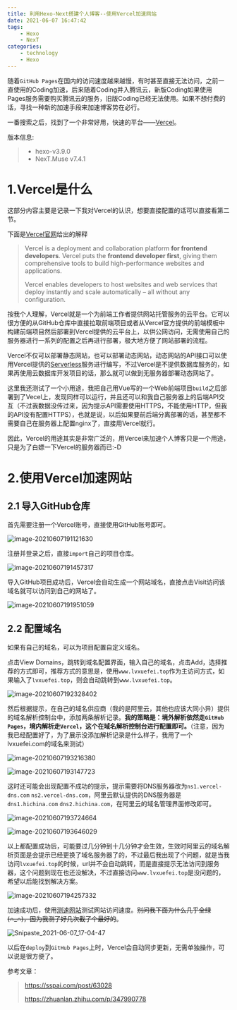```yaml
---
title: 利用Hexo-Next搭建个人博客--使用Vercel加速网站
date: 2021-06-07 16:47:42
tags: 
	- Hexo
	- NexT
categories:
	- technology
	- Hexo
---
```


随着`GitHub Pages`在国内的访问速度越来越慢，有时甚至直接无法访问，之前一直使用的Coding加速，后来随着Coding并入腾讯云，新版Coding如果使用Pages服务需要购买腾讯云的服务，旧版Coding已经无法使用。如果不想付费的话，寻找一种新的加速手段来加速博客势在必行。

一番搜索之后，找到了一个非常好用，快速的平台——[Vercel](https://vercel.com/)。

<!--more-->

版本信息:

>* hexo-v3.9.0
>* NexT.Muse v7.4.1
# 1.Vercel是什么

这部分内容主要是记录一下我对Vercel的认识，想要直接配置的话可以直接看第二节。

下面是[Vercel官网](https://vercel.com/)给出的解释

>Vercel is a deployment and collaboration platform **for frontend developers**. Vercel puts the **frontend developer first**, giving them comprehensive tools to build high-performance websites and applications.
>
>Vercel enables developers to host websites and web services that deploy instantly and scale automatically – all without any configuration.

按我个人理解，Vercel就是一个为前端工作者提供网站托管服务的云平台。它可以很方便的从GitHub仓库中直接拉取前端项目或者从Vercel官方提供的前端模板中构建前端项目然后部署到Vercel提供的云平台上，以供公网访问，无需使用自己的服务器进行一系列的配置之后再进行部署，极大地方便了网站部署的流程。

Vercel不仅可以部署静态网站，也可以部署动态网站，动态网站的API接口可以使用Vercel提供的[Serverless](https://en.wikipedia.org/wiki/Serverless_computing)服务进行编写，不过Vercel是不提供数据库服务的，如果再使用云数据库开发项目的话，那么就可以做到无服务器部署动态网站了。

这里我还测试了一个小用途，我把自己用Vue写的一个Web前端项目`build`之后部署到了Vecel上，发现同样可以运行，并且还可以和我自己服务器上的后端API交互（不过我数据没传过来，因为提示API需要使用HTTPS，不能使用HTTP，但我的API没有配置HTTPS），也就是说，以后如果要前后端分离部署的话，甚至都不需要自己在服务器上配置nginx了，直接用Vercel就行。

因此，Vercel的用途其实是非常广泛的，用Vercel来加速个人博客只是一个用途，只是为了白嫖一下Vercel的服务器而已:-D

# 2.使用Vercel加速网站

## 2.1 导入GitHub仓库
首先需要注册一个Vercel账号，直接使用GitHub账号即可。

![image-20210607191121630](./利用Hexo-Next搭建个人博客——使用Vercel加速网站/image-20210607191121630.png)

注册并登录之后，直接`import`自己的项目仓库。

![image-20210607191457317](./利用Hexo-Next搭建个人博客——使用Vercel加速网站/image-20210607191457317.png)

导入GitHub项目成功后，Vercel会自动生成一个网站域名，直接点击Visit访问该域名就可以访问到自己的网站了。

![image-20210607191951059](./利用Hexo-Next搭建个人博客——使用Vercel加速网站/image-20210607191951059.png)

## 2.2 配置域名

如果有自己的域名，可以为项目配置自定义域名。

点击View Domains，跳转到域名配置界面，输入自己的域名，点击Add，选择推荐的方式即可，推荐方式的意思是，使用`www.lvxuefei.top`作为主访问方式，如果输入了`lvxuefei.top`，则会自动跳转到`www.lvxuefei.top`。

![image-20210607192328402](./利用Hexo-Next搭建个人博客——使用Vercel加速网站/image-20210607192328402.png)

然后根据提示，在自己的域名供应商（我的是阿里云，其他也应该大同小异）提供的域名解析控制台中，添加两条解析记录。**我的策略是：境外解析依然走`GitHub Pages`，境内解析走`Vercel`，这个在域名解析控制台进行配置即可。**（注意，因为我已经配置好了，为了展示没添加解析记录是什么样子，我用了一个lvxuefei.com的域名来测试）

![image-20210607193216380](./利用Hexo-Next搭建个人博客——使用Vercel加速网站/image-20210607193216380.png)

![image-20210607193147723](./利用Hexo-Next搭建个人博客——使用Vercel加速网站/image-20210607193147723.png)

这时还可能会出现配置不成功的提示，提示需要将DNS服务器改为`ns1.vercel-dns.com`   `ns2.vercel-dns.com`，阿里云默认提供的DNS服务器是`dns1.hichina.com`  `dns2.hichina.com`，在阿里云的域名管理界面修改即可。

![image-20210607193724664](./利用Hexo-Next搭建个人博客——使用Vercel加速网站/image-20210607193724664.png)

![image-20210607193646029](./利用Hexo-Next搭建个人博客——使用Vercel加速网站/image-20210607193646029.png)

以上都配置成功后，可能要过几分钟到十几分钟才会生效，生效时阿里云的域名解析页面是会提示已经更换了域名服务器了的，不过最后我出现了个问题，就是当我访问`lvxuefei.top`的时候，url并不会自动跳转，而是直接提示无法访问到服务器，这个问题到现在也还没解决，不过直接访问`www.lvxuefei.top`是没问题的，希望以后能找到解决方案。

![image-20210607194257332](./利用Hexo-Next搭建个人博客——使用Vercel加速网站/image-20210607194257332.png)

加速成功后，使用[测速网站](https://www.17ce.com/site)测试网站访问速度。~~别问我下面为什么几乎全绿(∩_∩)，因为我测了好几次截了个最好的~~。

![Snipaste_2021-06-07_17-04-47](./利用Hexo-Next搭建个人博客——使用Vercel加速网站/Snipaste_2021-06-07_17-04-47.png)

以后在`deploy`到`GitHub Pages`上时，Vercel会自动同步更新，无需单独操作，可以说是很方便了。

参考文章：

> https://sspai.com/post/63028
>
> https://zhuanlan.zhihu.com/p/347990778

